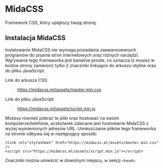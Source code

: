 # MidaCSS
Framework CSS, który upiększy twoją stronę.

## Instalacja MidaCSS
Instalowanie MidaCSS nie wymaga posiadania zaawansowanych programów do pisania stron internetowych oraz różnych narzędzi. Wgrywanie tego frameworka jest banalnie proste, co oznacza iż musisz w kodzie strony zamieścić tylko 2 znaczniki linkujące do arkuszu stylów oraz do pliku JavaScript.

Link do arkusza CSS:
> https://midacss.ml/assets/master.min.css

Link do pliku JavaScript:
> https://midacss.ml/assets/script.min.js

Możesz również pobrać te pliki oraz hostować na swoim komputerze/telefonie, aczkolwiek zalecane jest hostowanie MidaCSS z wyżej wymienionych adresów URL.
Umieszczanie plików tego frameworka na stronie odbywa się w następujący sposób:

```
<link rel="stylesheet" href="https://midacss.ml/assets/master.min.css" />
<script src="https://midacss.ml/assets/script.min.js"></script>
```

Znaczniki można umieścić w dowolnym miejscu, w sekcji `<head>`.
